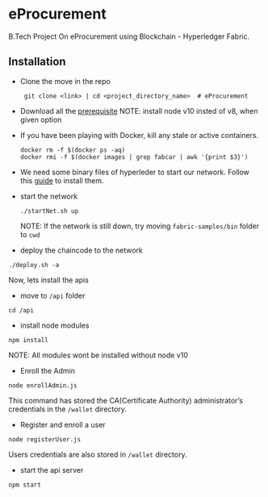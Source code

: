 # eProcurement
B.Tech Project On eProcurement using Blockchain - Hyperledger Fabric.

## Installation

- Clone the move in the repo

    ```
     git clone <link> | cd <project_directory_name>  # eProcurement
    ```
- Download all the [prerequisite](https://hyperledger-fabric.readthedocs.io/en/release-2.0/prereqs.html) 
  NOTE: install node v10 insted of v8, when given option

- If you have been playing with Docker, kill any stale or active containers.

  ```
  docker rm -f $(docker ps -aq)
  docker rmi -f $(docker images | grep fabcar | awk '{print $3}')
  ```
 
 - We need some binary files of hyperleder to start our network. Follow this [guide](https://hyperledger-fabric.readthedocs.io/en/release-2.0/install.html) to install them.

- start the network
  ```
  ./startNet.sh up
  ```
  NOTE: If the network is still down, try moving `fabric-samples/bin` folder to `cwd`
  
 - deploy the chaincode to the network
  ```
  ./deploy.sh -a
  ```
  
  Now, lets install the apis
  
  - move to `/api` folder
  ```
  cd /api
  ```
  - install node modules
  ```
  npm install
  ```
  NOTE: All modules wont be installed without node v10
  
  - Enroll the Admin
  ```
  node enrollAdmin.js
  ```
  This command has stored the CA(Certificate Authority) administrator’s credentials in the `/wallet` directory.
  
  - Register and enroll a user
  ```
  node registerUser.js
  ```
  Users credentials are also stored in `/wallet` directory.
  
  - start the api server
  ```
  npm start
  ```